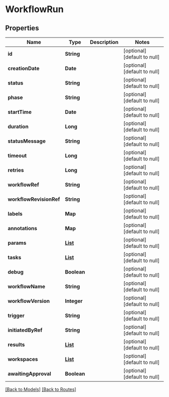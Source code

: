 # WorkflowRun
## Properties

| Name | Type | Description | Notes |
|------------ | ------------- | ------------- | -------------|
| **id** | **String** |  | [optional] [default to null] |
| **creationDate** | **Date** |  | [optional] [default to null] |
| **status** | **String** |  | [optional] [default to null] |
| **phase** | **String** |  | [optional] [default to null] |
| **startTime** | **Date** |  | [optional] [default to null] |
| **duration** | **Long** |  | [optional] [default to null] |
| **statusMessage** | **String** |  | [optional] [default to null] |
| **timeout** | **Long** |  | [optional] [default to null] |
| **retries** | **Long** |  | [optional] [default to null] |
| **workflowRef** | **String** |  | [optional] [default to null] |
| **workflowRevisionRef** | **String** |  | [optional] [default to null] |
| **labels** | **Map** |  | [optional] [default to null] |
| **annotations** | **Map** |  | [optional] [default to null] |
| **params** | [**List**](RunParam.md) |  | [optional] [default to null] |
| **tasks** | [**List**](TaskRun.md) |  | [optional] [default to null] |
| **debug** | **Boolean** |  | [optional] [default to null] |
| **workflowName** | **String** |  | [optional] [default to null] |
| **workflowVersion** | **Integer** |  | [optional] [default to null] |
| **trigger** | **String** |  | [optional] [default to null] |
| **initiatedByRef** | **String** |  | [optional] [default to null] |
| **results** | [**List**](RunResult.md) |  | [optional] [default to null] |
| **workspaces** | [**List**](WorkflowWorkspace.md) |  | [optional] [default to null] |
| **awaitingApproval** | **Boolean** |  | [optional] [default to null] |

[[Back to Models]](../overview#models) [[Back to Routes]](../overview#routes)

